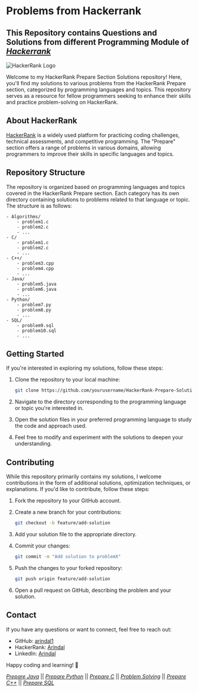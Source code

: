 # Problems from Hackerrank

## This Repository contains Questions and Solutions from different Programming Module of [*Hackerrank*](https://www.hackerrank.com/dashboard)

![HackerRank Logo](https://hrcdn.net/fcore/assets/work/header/hackerrank_logo-21e2867566.svg)

Welcome to my HackerRank Prepare Section Solutions repository! Here, you'll find my solutions to various problems from the HackerRank Prepare section, categorized by programming languages and topics. This repository serves as a resource for fellow programmers seeking to enhance their skills and practice problem-solving on HackerRank.

## About HackerRank

[HackerRank](https://www.hackerrank.com/) is a widely used platform for practicing coding challenges, technical assessments, and competitive programming. The "Prepare" section offers a range of problems in various domains, allowing programmers to improve their skills in specific languages and topics.

## Repository Structure

The repository is organized based on programming languages and topics covered in the HackerRank Prepare section. Each category has its own directory containing solutions to problems related to that language or topic. The structure is as follows:

```
- Algorithms/
    - problem1.c
    - problem2.c
    - ...
- C/
    - problem1.c
    - problem2.c
    - ...
- C++/
    - problem3.cpp
    - problem4.cpp
    - ...
- Java/
    - problem5.java
    - problem6.java
    - ...
- Python/
    - problem7.py
    - problem8.py
    - ...
- SQL/
    - problem9.sql
    - problem10.sql
    - ...
```

## Getting Started

If you're interested in exploring my solutions, follow these steps:

1. Clone the repository to your local machine:

   ```bash
   git clone https://github.com/yourusername/HackerRank-Prepare-Solutions.git
   ```

2. Navigate to the directory corresponding to the programming language or topic you're interested in.

3. Open the solution files in your preferred programming language to study the code and approach used.

4. Feel free to modify and experiment with the solutions to deepen your understanding.

## Contributing

While this repository primarily contains my solutions, I welcome contributions in the form of additional solutions, optimization techniques, or explanations. If you'd like to contribute, follow these steps:

1. Fork the repository to your GitHub account.

2. Create a new branch for your contributions:

   ```bash
   git checkout -b feature/add-solution
   ```

3. Add your solution file to the appropriate directory.

4. Commit your changes:

   ```bash
   git commit -m "Add solution to problemX"
   ```

5. Push the changes to your forked repository:

   ```bash
   git push origin feature/add-solution
   ```

6. Open a pull request on GitHub, describing the problem and your solution.

## Contact

If you have any questions or want to connect, feel free to reach out:

- GitHub: [arindal1](https://github.com/arindal1)
- HackerRank: [Arindal](https://www.hackerrank.com/arindalchar17)
- LinkedIn: [Arindal](https://www.linkedin.com/in/arindalchar/)

Happy coding and learning! 🚀


[*Prepare Java*](https://www.hackerrank.com/domains/java?filters%5Bstatus%5D%5B%5D=unsolved&badge_type=java) ||
[*Prepare Python*](https://www.hackerrank.com/domains/python?filters%5Bstatus%5D%5B%5D=unsolved&badge_type=python) ||
[*Prepare C*](https://www.hackerrank.com/domains/c?filters%5Bstatus%5D%5B%5D=unsolved&badge_type=c) ||
[*Problem Solving*](https://www.hackerrank.com/domains/algorithms?filters%5Bstatus%5D%5B%5D=unsolved&badge_type=problem-solving) ||
[*Prepare C++*](https://www.hackerrank.com/domains/cpp) || 
[*Prepare SQL*](https://www.hackerrank.com/domains/sql?filters%5Bstatus%5D%5B%5D=unsolved&badge_type=sql)
